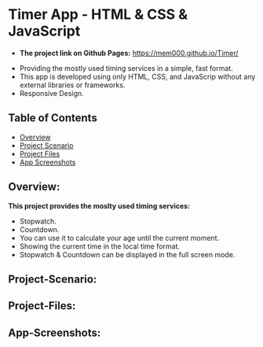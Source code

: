 # Timer App - HTML & CSS & JavaScript

- <strong>The project link on Github Pages:</strong> https://mem000.github.io/Timer/

* Providing the mostly used timing services in a simple, fast format.
* This app is developed using only HTML, CSS, and JavaScrip without any external libraries or frameworks.
* Responsive Design.

## Table of Contents

- [Overview](#overview)
- [Project Scenario](#Project-Scenario)
- [Project Files](#Project-Files)
- [App Screenshots](#App-Screenshots:)

## Overview:

<strong>This project provides the moslty used timing services:</strong>

- Stopwatch.
- Countdown.
- You can use it to calculate your age until the current moment.
- Showing the current time in the local time format.
- Stopwatch & Countdown can be displayed in the full screen mode.

## Project-Scenario:

## Project-Files:

## App-Screenshots:
